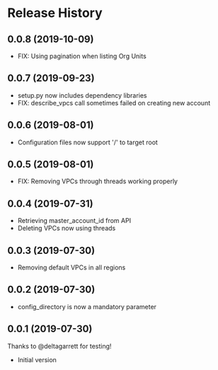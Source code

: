 # Release History

## 0.0.8 (2019-10-09)
- FIX: Using pagination when listing Org Units

## 0.0.7 (2019-09-23)
- setup.py now includes dependency libraries
- FIX: describe_vpcs call sometimes failed on creating new account

## 0.0.6 (2019-08-01)
- Configuration files now support '/' to target root

## 0.0.5 (2019-08-01)
- FIX: Removing VPCs through threads working properly

## 0.0.4 (2019-07-31)
- Retrieving master_account_id from API
- Deleting VPCs now using threads

## 0.0.3 (2019-07-30)
- Removing default VPCs in all regions

## 0.0.2 (2019-07-30)
- config_directory is now a mandatory parameter

## 0.0.1 (2019-07-30)
Thanks to @deltagarrett for testing!
- Initial version

